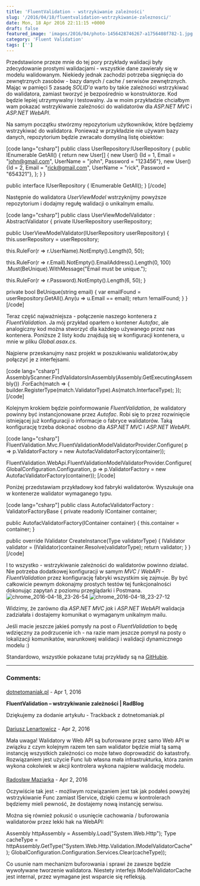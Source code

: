 ```yaml
---
title: 'FluentValidation - wstrzykiwanie zależności'
slug: '/2016/04/18/fluentvalidation-wstrzykiwanie-zaleznosci/'
date: Mon, 18 Apr 2016 22:11:15 +0000
draft: false
featured_image: 'images/2016/04/photo-1456428746267-a1756408f782-1.jpg'
category: 'Fluent Validation'
tags: ['']
---
```


Przedstawione przeze mnie do tej pory przykłady walidacji były zdecydowanie prostymi walidacjami - wszystkie dane zawierały się w modelu walidowanym. Niekiedy jednak zachodzi potrzeba sięgnięcia do zewnętrznych zasobów - bazy danych / cache / serwisów zewnętrznych. Mając w pamięci 5 zasadę _SOLID'a_ warto by takie zależności wstrzykiwać do walidatora, zamiast tworzyć je bezpośrednio w konstruktorze. Kod będzie lepiej utrzymywalny i testowalny. Ja w moim przykładzie chciałbym wam pokazać wstrzykiwanie zależności do walidatorów dla _ASP.NET MVC_ i _ASP.NET WebAPI_.

Na samym początku stwórzmy repozytorium użytkowników, które będziemy wstrzykiwać do walidatora. Ponieważ w przykładzie nie używam bazy danych, repozytorium będzie zwracało domyślną listę obiektów:

\[code lang="csharp"\]
public class UserRepository:IUserRepository
{
 public IEnumerable<User> GetAll()
 {
 return new User\[\]
 {
 new User() {Id = 1, Email = "john@gmail.com", UserName = "john", Password = "123456"},
 new User() {Id = 2, Email = "rick@gmail.com", UserName = "rick", Password = "654321"},
 };
 }
}

public interface IUserRepository
{
 IEnumerable<User> GetAll();
}
\[/code\]

Następnie do walidatora _UserViewModel_ wstrzyknijmy powyższe repozytorium i dodajmy regułę walidacji o unikalnym emailu.

\[code lang="csharp"\]
public class UserViewModelValidator : AbstractValidator<UserViewModel>
{
 private IUserRepository userRepository;

 public UserViewModelValidator(IUserRepository userRepository)
 {
 this.userRepository = userRepository;

 this.RuleFor(r => r.UserName).NotEmpty().Length(0, 50);

 this.RuleFor(r => r.Email).NotEmpty().EmailAddress().Length(0, 100)
 .Must(BeUnique).WithMessage("Email must be unique.");

 this.RuleFor(r => r.Password).NotEmpty().Length(6, 50);
 }

 private bool BeUnique(string email)
 {
 var emailFound = userRepository.GetAll().Any(u => u.Email == email);
 return !emailFound;
 }
}
\[/code\]

Teraz część najważniejsza - połączenie naszego kontenera z _FluentValidation_. Ja mój przykład oparłem o kontener _Autofac_, ale analogiczny kod można stworzyć dla każdego używanego przez nas kontenera. Poniższe 2 listy kodu znajdują się w konfiguracji kontenera, u mnie w pliku _Global.asax.cs_.

Najpierw przeskanujmy nasz projekt w poszukiwaniu walidatorów,aby połączyć je z interfejsami.

\[code lang="csharp"\]
AssemblyScanner.FindValidatorsInAssembly(Assembly.GetExecutingAssembly())
 .ForEach(match =>
 {
 builder.RegisterType(match.ValidatorType).As(match.InterfaceType);
 });
\[/code\]

Kolejnym krokiem będzie poinformowanie _FluentValidation_, że walidatory powinny być instancjonowane przez _Autofac_. Robi się to przez rozwinięcie istniejącej już konfiguracji o informacje o fabryce walidatorów. Taką konfigurację trzeba dokonać osobno dla _ASP.NET MVC_ i _ASP.NET WebAPI_.

\[code lang="csharp"\]
FluentValidation.Mvc.FluentValidationModelValidatorProvider.Configure(
 p => p.ValidatorFactory = new AutofacValidatorFactory(container));

FluentValidation.WebApi.FluentValidationModelValidatorProvider.Configure(GlobalConfiguration.Configuration, 
 p => p.ValidatorFactory = new AutofacValidatorFactory(container));
\[/code\]

Poniżej przedstawiam przykładowy kod fabryki walidatorów. Wyszukuje ona w kontenerze walidator wymaganego typu.

\[code lang="csharp"\]
public class AutofacValidatorFactory : ValidatorFactoryBase
{
 private readonly IContainer container;

 public AutofacValidatorFactory(IContainer container)
 {
 this.container = container;
 }

 public override IValidator CreateInstance(Type validatorType)
 {
 IValidator validator = (IValidator)container.Resolve(validatorType);
 return validator;
 }
}
\[/code\]

I to wszystko - wstrzykiwanie zależności do walidatorów powinno działać. Nie potrzeba dodatkowej konfiguracji w samym _MVC_ / _WebAPI_ \- _FluentValidation_ przez konfigurację fabryki wszystkim się zajmuje. By być całkowicie pewnym dokonajmy prostych testów tej funkcjonalności dokonując zapytań z poziomu przeglądarki i Postmana.
![chrome_2016-04-18_23-26-54](http://radblog.pl/wp-content/uploads/2016/04/chrome_2016-04-18_23-26-54.png)
![chrome_2016-04-18_23-27-12](http://radblog.pl/wp-content/uploads/2016/04/chrome_2016-04-18_23-27-12.png)

Widzimy, że zarówno dla _ASP.NET MVC jak_ i _ASP.NET WebAPI_ walidacja zadziałała i dostajemy komunikat o wymaganym unikalnym mailu.

Jeśli macie jeszcze jakieś pomysły na post o _FluentValidation_ to będę wdzięczny za podrzucenie ich - na razie mam jeszcze pomysł na posty o lokalizacji komunikatów, warunkowej walidacji i walidacji dynamicznego modelu :)

Standardowo, wszystkie pokazane tutaj przykłady są na [GitHubie](https://github.com/rmaziarka/FluentValidation.Examples).

---
### Comments:
#### 
[dotnetomaniak.pl](http://dotnetomaniak.pl/FluentValidation-wstrzykiwanie-zaleznosci-RadBlog "") - <time datetime="2016-04-18 23:18:15">Apr 1, 2016</time>

**FluentValidation – wstrzykiwanie zależności | RadBlog**

Dziękujemy za dodanie artykułu - Trackback z dotnetomaniak.pl
#### 
[Dariusz Lenartowicz]( "dariusz.lenartowicz@gmail.com") - <time datetime="2016-04-19 09:53:00">Apr 2, 2016</time>

Mała uwaga!
Walidatory w Web API są buforowane przez samo Web API w związku z czym kolejnym razem ten sam walidator będzie miał tą samą instancję wszystkich zależności co może łatwo doprowadzić do katastrofy. Rozwiązaniem jest użycie Func lub własna mała infrastrukturka, która zanim wykona cokolwiek w akcji kontrolera wykona najpierw walidację modelu.
#### 
[Radosław Maziarka]( "maziarka.radoslaw@outlook.com") - <time datetime="2016-04-19 20:17:00">Apr 2, 2016</time>

Oczywiście tak jest - możliwym rozwiązaniem jest tak jak podałeś powyżej wstrzykiwanie Func zamiast IService, dzięki czemu w kontrolerach będziemy mieli pewność, że dostajemy nową instancję serwisu.

Można się również pokusić o usunięcie cachowania / buforowania walidatorów przez lekki hak na WebAPI:

 Assembly httpAssembly = Assembly.Load("System.Web.Http");
 Type cacheType = httpAssembly.GetType("System.Web.Http.Validation.IModelValidatorCache");
 GlobalConfiguration.Configuration.Services.Clear(cacheType));

Co usunie nam mechanizm buforowania i sprawi że zawsze będzie wywoływane tworzenie walidatora. Niestety interfejs IModelValidatorCache jest internal, przez wymagane jest wsparcie się refleksją.

